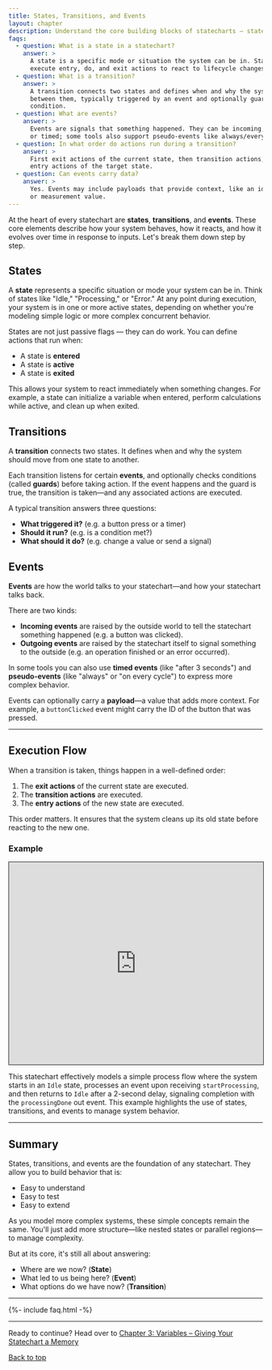 ```yaml
---
title: States, Transitions, and Events
layout: chapter
description: Understand the core building blocks of statecharts — states, transitions, and events — and how they define behavior and flow.
faqs:
  - question: What is a state in a statechart?
    answer: >
      A state is a specific mode or situation the system can be in. States can
      execute entry, do, and exit actions to react to lifecycle changes.
  - question: What is a transition?
    answer: >
      A transition connects two states and defines when and why the system moves
      between them, typically triggered by an event and optionally guarded by a
      condition.
  - question: What are events?
    answer: >
      Events are signals that something happened. They can be incoming, outgoing,
      or timed; some tools also support pseudo-events like always/every cycle.
  - question: In what order do actions run during a transition?
    answer: >
      First exit actions of the current state, then transition actions, then
      entry actions of the target state.
  - question: Can events carry data?
    answer: >
      Yes. Events may include payloads that provide context, like an identifier
      or measurement value.
---
```


At the heart of every statechart are **states**, **transitions**, and **events**. These core elements describe how your system behaves, how it reacts, and how it evolves over time in response to inputs. Let's break them down step by step.

## States

A **state** represents a specific situation or mode your system can be in. Think of states like "Idle," "Processing," or "Error." At any point during execution, your system is in one or more active states, depending on whether you're modeling simple logic or more complex concurrent behavior.

States are not just passive flags — they can do work. You can define actions that run when:
- A state is **entered**
- A state is **active**
- A state is **exited**

This allows your system to react immediately when something changes. For example, a state can initialize a variable when entered, perform calculations while active, and clean up when exited.

## Transitions

A **transition** connects two states. It defines when and why the system should move from one state to another.

Each transition listens for certain **events**, and optionally checks conditions (called **guards**) before taking action. If the event happens and the guard is true, the transition is taken—and any associated actions are executed.

A typical transition answers three questions:
- **What triggered it?** (e.g. a button press or a timer)
- **Should it run?** (e.g. is a condition met?)
- **What should it do?** (e.g. change a value or send a signal)

## Events

**Events** are how the world talks to your statechart—and how your statechart talks back.

There are two kinds:
- **Incoming events** are raised by the outside world to tell the statechart something happened (e.g. a button was clicked).
- **Outgoing events** are raised by the statechart itself to signal something to the outside (e.g. an operation finished or an error occurred).

In some tools you can also use **timed events** (like "after 3 seconds") and **pseudo-events** (like "always" or "on every cycle") to express more complex behavior.

Events can optionally carry a **payload**—a value that adds more context. For example, a `buttonClicked` event might carry the ID of the button that was pressed.

---

## Execution Flow

When a transition is taken, things happen in a well-defined order:

1. The **exit actions** of the current state are executed.
2. The **transition actions** are executed.
3. The **entry actions** of the new state are executed.

This order matters. It ensures that the system cleans up its old state before reacting to the new one.

### Example


 <iframe src="https://play.itemis.io?model=b7eae1ae-c866-4b1a-91cc-d07d925236b3" width="100%" height="400px" style="border: 1px solid" allowfullscreen></iframe>

This statechart effectively models a simple process flow where the system starts in an `Idle` state, processes an event upon receiving `startProcessing`, and then returns to `Idle` after a 2-second delay, signaling completion with the `processingDone` out event. This example highlights the use of states, transitions, and events to manage system behavior.

---

## Summary

States, transitions, and events are the foundation of any statechart. They allow you to build behavior that is:
- Easy to understand
- Easy to test
- Easy to extend

As you model more complex systems, these simple concepts remain the same. You'll just add more structure—like nested states or parallel regions—to manage complexity.

But at its core, it's still all about answering:
- Where are we now? (**State**)
- What led to us being here? (**Event**)
- What options do we have now? (**Transition**)

---

{%- include faq.html -%}

---


Ready to continue? Head over to [Chapter 3: Variables – Giving Your Statechart a Memory](03-variables.md) 

[Back to top](#top)